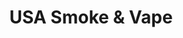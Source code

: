 ---
title: "USA Smoke & Vape"
url: /los-angeles/usa-smoke-and-vape-north-vermont-avenue/
shop: tobacco
---